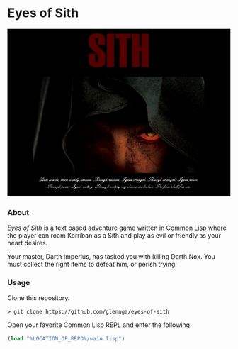 # Eyes of Sith

![](poster.png)

### About

_Eyes of Sith_ is a text based adventure game written in Common Lisp where the player can roam Korriban as a Sith and play as evil or friendly as your heart desires. 

Your master, Darth Imperius, has tasked you with killing Darth Nox. You must collect the right items to defeat him, or perish trying.


### Usage
Clone this repository.
```
> git clone https://github.com/glennga/eyes-of-sith
```
Open your favorite Common Lisp REPL and enter the following.

```commonlisp
(load "%LOCATION_OF_REPO%/main.lisp")
```

